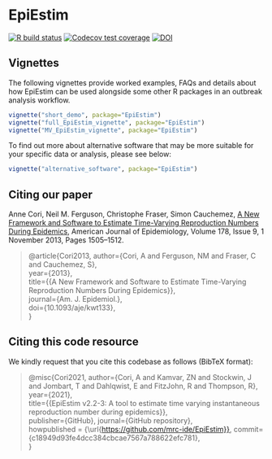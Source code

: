 # EpiEstim

<!-- badges: start -->
[![R build status](https://github.com/mrc-ide/EpiEstim/workflows/R-CMD-check/badge.svg)](https://github.com/mrc-ide/EpiEstim/actions)
[![Codecov test coverage](https://codecov.io/gh/annecori/EpiEstim/branch/master/graph/badge.svg)](https://codecov.io/gh/annecori/EpiEstim?branch=master)
[![DOI](https://zenodo.org/badge/DOI/10.5281/zenodo.3871387.svg)](https://doi.org/10.5281/zenodo.3871387)
<!-- badges: end -->

## Vignettes
The following vignettes provide worked examples, FAQs and details about how EpiEstim can be used alongside some other R packages in an outbreak analysis workflow.

```r
vignette("short_demo", package="EpiEstim")
vignette("full_EpiEstim_vignette", package="EpiEstim")
vignette("MV_EpiEstim_vignette", package="EpiEstim")   
```

To find out more about alternative software that may be more suitable for your specific data or analysis, please see below:

```r
vignette("alternative_software", package="EpiEstim")
```

## Citing our paper
Anne Cori, Neil M. Ferguson, Christophe Fraser, Simon Cauchemez, [A New Framework and Software to Estimate Time-Varying Reproduction Numbers During Epidemics](https://doi.org/10.1093/aje/kwt133), American Journal of Epidemiology, Volume 178, Issue 9, 1 November 2013, Pages 1505–1512. 

> @article{Cori2013,
 author={Cori, A and Ferguson, NM and Fraser, C and Cauchemez, S},  
 year={2013},  
 title={{A New Framework and Software to Estimate Time-Varying Reproduction Numbers During Epidemics}},  
 journal={Am. J. Epidemiol.},  
 doi={10.1093/aje/kwt133},  
}


## Citing this code resource
We kindly request that you cite this codebase as follows (BibTeX format):

> @misc{Cori2021,
 author={Cori, A and Kamvar, ZN and Stockwin, J and Jombart, T and Dahlqwist, E and FitzJohn, R and Thompson, R},  
 year={2021},  
 title={{EpiEstim v2.2-3: A tool to estimate time varying instantaneous reproduction number during epidemics}},  
 publisher={GitHub},
 journal={GitHub repository},  
 howpublished = {\url{https://github.com/mrc-ide/EpiEstim}},
 commit={c18949d93fe4dcc384cbcae7567a788622efc781},  
}

